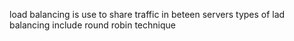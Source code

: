 load balancing is use to share traffic in beteen servers
types of lad balancing include round robin technique

